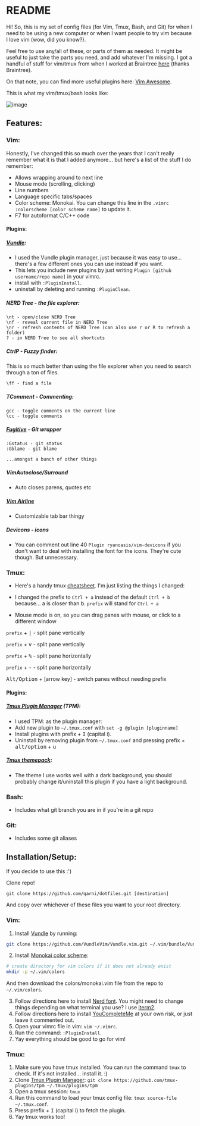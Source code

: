 # README

Hi! So, this is my set of config files (for Vim, Tmux, Bash, and Git) for when I need to be using a new computer or when I want people to try vim because I love vim (wow, did you know?).

Feel free to use any/all of these, or parts of them as needed. It might be useful to just take the parts you need, and add whatever I'm missing. I got a handful of stuff for vim/tmux from when I worked at Braintree [here](https://github.com/braintreeps/vim_dotfiles) (thanks Braintree).

On that note, you can find more useful plugins here: [Vim Awesome](https://vimawesome.com/).

This is what my vim/tmux/bash looks like:

![image](https://user-images.githubusercontent.com/17552078/72491326-52867680-37df-11ea-9785-be4ee13d8319.png)

## Features:

### Vim:

Honestly, I've changed this so much over the years that I can't really remember what it is that I added anymore... but here's a list of the stuff I do remember:

* Allows wrapping around to next line
* Mouse mode (scrolling, clicking)
* Line numbers
* Language specific tabs/spaces
* Color scheme: Monokai. You can change this line in the `.vimrc` `:colorscheme [color scheme name]` to update it.
* F7 for autoformat C/C++ code

#### Plugins:

##### [Vundle](https://github.com/VundleVim/Vundle.vim):

* I used the Vundle plugin manager, just because it was easy to use... there's a few different ones you can use instead if you want. 
* This lets you include new plugins by just writing `Plugin [github username/repo name]` in your vimrc.
* install with `:PluginInstall`.
* uninstall by deleting and running `:PluginClean`.

##### NERD Tree - the file explorer:

```
\nt - open/close NERD Tree
\nf - reveal current file in NERD Tree
\nr - refresh contents of NERD Tree (can also use r or R to refresh a folder)
? - in NERD Tree to see all shortcuts
```

##### CtrlP - Fuzzy finder:
This is so much better than using the file explorer when you need to search through a ton of files.

```
\ff - find a file
```

##### TComment - Commenting:

```
gcc - toggle comments on the current line
\cc - toggle comments
```

##### [Fugitive](https://github.com/tpope/vim-fugitive) - Git wrapper

```
:Gstatus - git status
:Gblame - git blame

...amongst a bunch of other things
```

##### VimAutoclose/Surround

* Auto closes parens, quotes etc

##### [Vim Airline](https://github.com/vim-airline/vim-airline)

* Customizable tab bar thingy

##### Devicons - icons

* You can comment out line 40 `Plugin ryanoasis/vim-devicons` if you don't want to deal with installing the font for the icons. They're cute though. But unnecessary.

### Tmux:

* Here's a handy tmux [cheatsheet](https://gist.github.com/andreyvit/2921703). I'm just listing the things I changed:

* I changed the prefix to `Ctrl + a` instead of the default `Ctrl + b` because... a is closer than b. `prefix` will stand for `Ctrl + a`
* Mouse mode is on, so you can drag panes with mouse, or click to a different window

`prefix` + <kbd>|</kbd> - split pane vertically

`prefix` + <kbd>v</kbd> - split pane vertically

`prefix` + <kbd>%</kbd> - split pane horizontally

`prefix` + <kbd>-</kbd>  - split pane horizontally

<kbd>Alt/Option</kbd> + [arrow key] - switch panes without needing prefix

#### Plugins:

##### [Tmux Plugin Manager](https://github.com/tmux-plugins/tpm) (TPM):

* I used TPM:  as the plugin manager:
* Add new plugin to `~/.tmux.conf` with `set -g @plugin [pluginname]` 
* Install plugins with prefix + <kbd>I</kbd> (capital i).
* Uninstall by removing plugin from `~/.tmux.conf` and pressing prefix + <kbd>alt/option</kbd> + <kbd>u</kbd> 

##### [Tmux themepack](https://github.com/jimeh/tmux-themepack):

* The theme I use works well with a dark background, you should probably change it/uninstall this plugin if you have a light background.

### Bash:

* Includes what git branch you are in if you're in a git repo

### Git:

* Includes some git aliases

## Installation/Setup:

If you decide to use this :')

Clone repo!
```
git clone https://github.com/qarni/dotfiles.git [destination]
```
And copy over whichever of these files you want to your root directory. 

### Vim:

1. Install [Vundle](https://github.com/VundleVim/Vundle.vim) by running:
  ```bash 
  git clone https://github.com/VundleVim/Vundle.vim.git ~/.vim/bundle/Vundle.vim
  ```
2. Install [Monokai color scheme](https://github.com/crusoexia/vim-monokai):
  ```bash
  # create directory for vim colors if it does not already exist
  mkdir -p ~/.vim/colors
  ```
  And then download the colors/monokai.vim file from the repo to `~/.vim/colors`.
  
3. Follow directions here to install [Nerd font](https://github.com/ryanoasis/nerd-fonts/tree/master/patched-fonts/DroidSansMono). You might need to change things depending on what terminal you use? I use [iterm2](https://iterm2.com/).
4. Follow directions here to install [YouCompleteMe](https://github.com/Valloric/YouCompleteMe) at your own risk, or just leave it commented out.
5. Open your vimrc file in vim: `vim ~/.vimrc`.
6. Run the command: `:PluginInstall`.
7. Yay everything should be good to go for vim!

### Tmux:

1. Make sure you have tmux installed. You can run the command `tmux` to check. If it's not installed... install it. :)
1. Clone [Tmux Plugin Manager](https://github.com/tmux-plugins/tpm): 
`
git clone https://github.com/tmux-plugins/tpm ~/.tmux/plugins/tpm
`
1. Open a tmux session: `tmux`
1. Run this command to load your tmux config file: `tmux source-file ~/.tmux.conf`.
1. Press prefix + <kbd>I</kbd> (capital i) to fetch the plugin.
1. Yay tmux works too!
